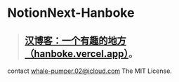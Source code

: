 # NotionNext-Hanboke
> ## [汉博客：一个有趣的地方（hanboke.vercel.app）](hanboke.vercel.app "Let's do something funny")。

contact <whale-pumper.02@icloud.com>
The MIT License.
